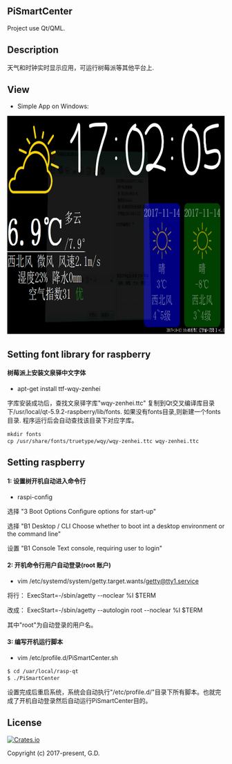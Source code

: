 ## PiSmartCenter

Project use Qt/QML.

## Description

天气和时钟实时显示应用，可运行树莓派等其他平台上.

## View

* Simple App on Windows:

<div align=left><img width="800" height="505" src="https://github.com/to9/PiSmartCenter/blob/master/images/PiSmartCenter.png"/></div>

## Setting font library for raspberry 

#### 树莓派上安装文泉驿中文字体
- apt-get install ttf-wqy-zenhei

字库安装成功后，查找文泉驿字库"wqy-zenhei.ttc" 复制到Qt交叉编译库目录下/usr/local/qt-5.9.2-raspberry/lib/fonts. 
如果没有fonts目录,则新建一个fonts目录. 程序运行后会自动查找该目录下对应字库。
```
mkdir fonts
cp /usr/share/fonts/truetype/wqy/wqy-zenhei.ttc wqy-zenhei.ttc
```

## Setting raspberry

#### 1: 设置树开机自动进入命令行

- raspi-config

选择 "3 Boot Options            Configure options for start-up"

选择 "B1 Desktop / CLI          Choose whether to boot int a desktop environment or the command line"

设置 "B1 Console                Text console, requiring user to login" 

#### 2: 开机命令行用户自动登录(root 账户)

- vim /etc/systemd/system/getty.target.wants/getty@tty1.service

将行： ExecStart=-/sbin/agetty --noclear %I $TERM

改成： ExecStart=-/sbin/agetty --autologin root --noclear %I $TERM

其中"root"为自动登录的用户名。

#### 3: 编写开机运行脚本

- vim /etc/profile.d/PiSmartCenter.sh
```
$ cd /uar/local/rasp-qt
$ ./PiSmartCenter 
```
设置完成后重启系统，系统会自动执行"/etc/profile.d/"目录下所有脚本。也就完成了开机自动登录然后自动运行PiSmartCenter目的。

## License

[![Crates.io](https://img.shields.io/packagist/l/doctrine/orm.svg?style=plastic)](https://github.com/to9/CodeStyle)<br>

Copyright (c) 2017-present, G.D.
